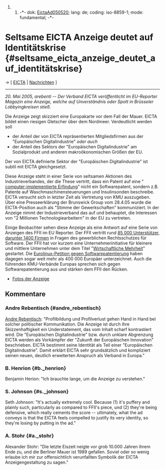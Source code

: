 1.  1.  -\*- dok: [EictaAd050520](EictaAd050520 "wikilink"); lang: de;
        coding: iso-8859-1; mode: fundamental; -\*-

# Seltsame EICTA Anzeige deutet auf Identitätskrise {#seltsame_eicta_anzeige_deutet_auf_identitätskrise}

-\> \[ [ EICTA](SwpateictaEn "wikilink") \| [
Nachrichten](SwpatcninoDe "wikilink") \]

------------------------------------------------------------------------

*20. Mai 2005, arebenti \-- Der Verband EICTA veröffentlicht im
EU-Reporter Magazin eine Anzeige, welche auf Unverständnis oder Spott in
Brüsseler Lobbyingkreisen stieß.*

Die Anzeige zeigt skizziert eine Europakarte vor dem Fall der Mauer.
EICTA bildet einen riesigen Gletscher über dem Nordmeer. Verdeutlicht
werden soll

-   der Anteil der von EICTA repräsentierten Mitgliedsfirmen aus der
    \"Europäischen Digitalindustrie\" *oder auch*
-   der Anteil des Sektors der \"Europäischen Digitalindustrie\" am
    Sozialprodukt und anderen makroökonomischen Größen der EU.

Der von EICTA definierte Sektor der \"Europäischen Digitalindustrie\"
ist subtil mit EICTA gleichgesetzt.

Diese Anzeige steht in einer Serie von seltsamen Aktionen des
Industrieverbandes, der die These vertritt, dass ein Patent auf eine \"[
computer-implementierte Erfindung](EubsaKinvDe "wikilink")\" nicht ein
Softwarepatent, sondern z.B. Patente auf Waschmaschinensteuerungen und
Insulinsonden beschreibe. EICTA versucht sich in letzter Zeit als
Vertretung von KMU auszugeben. Über eine Presseerklärung der Brunswick
Group vom 28.4.05 wurde die EICTA-Position auch als \"Stimme der
Gewerkschaften\" kommuniziert. In der Anzeige nimmt der Industrieverband
das auf und behauptet, die Interessen von \"2 Millionen
Technologiearbeitern\" in der EU zu vertreten.

Einige Beobachter sehen diese Anzeige als eine Antwort auf eine Serie
von Anzeigen des FFII im EU Reporter. Der FFII vertritt rund [85 000
Unterstützer, darunter 1400
Firmen](http://www.ffii.org/members/ "wikilink") in Fragen des
gewerblichen Rechtsschutzes für Software. Der FFII hat vor kurzem eine
Unternehmerinitiative für kleinere und mittlere Unternehmen unter dem
Titel \"[Wirtschaftliche
Mehrheit](http://www.wirtschaftliche-mehrheit.de "wikilink")\"
gestartet. Die [Eurolinux-Petition gegen
Softwarepatentierung](http://petition.eurolinux.org "wikilink") haben
dagegen sogar weit mehr als 400 000 Europäer unterzeichnet. Auch die
führenden KMU-Verbände Europas sprechen sich gegen Softwarepatentierung
aus und stärken dem FFII den Rücken.

-   [Fotos der
    Anzeige](http://www.ffii.org/~zoobab/bh.udev.org/filez/photos/EictaAd/index.html "wikilink")

## Kommentare

### Andre Rebentisch {#andre_rebentisch}

[ Andre Rebentisch](AndreRebentischDe "wikilink"): \"Profilbildung und
Profilverlust gehen Hand in Hand bei solcher politischer Kommunikation.
Die Anzeige ist durch ihre Skizzenhaftigkeit ein Understatement, das vom
Inhalt scharf kontrastiert wird. Die \"Europäischen Digitalindustrie\"
bzw. durch unklare Abgrenzung EICTA werden als Vorkämpfer der \"Zukunft
der Europäischen Innovation\" beschrieben. EICTA bestimmt seine
Identität als Teil einer \"Europäischen Digitalindustrie\". Damit
erklärt EICTA sehr grundsätzlich und kompliziert seinen neuen, deutlich
erweiterten Anspruch als Verband in Europa.\"

### B. Henrion {#b._henrion}

Benjamin Herion: \"Ich brauchte lange, um die Anzeige zu verstehen.\"

### S. Johnson {#s._johnson}

Seth Johnson: \"It\'s actually extremely cool. Because (1) it\'s puffery
and plainly such, particularly as compared to FFII\'s piece, und (2)
they\'re being defensive, which really cements the score \-- ultimately,
what the ad conveys is that the EICTA feels compelled to justify its
very identity, so they\'re losing by putting in the ad.\"

### A. Stohr {#a._stohr}

Alexander Stohr: \"Die letzte Eiszeit neigte vor grob 10.000 Jahren
ihrem Ende zu, und die Berliner Mauer ist 1989 gefallen. Soviel oder so
wenig erlaube ich mir zur offensichtlich verunfallten Symbolik der EICTA
Anzeigengestaltung zu sagen.\"
